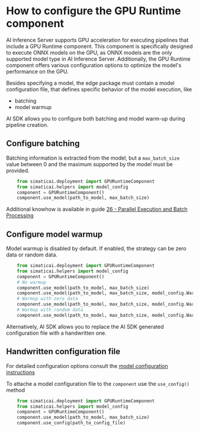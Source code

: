 <!--
SPDX-FileCopyrightText: Copyright (C) 2020 - 2025 Siemens AG

SPDX-License-Identifier: MIT
-->

# How to configure the GPU Runtime component

AI Inference Server supports GPU acceleration for executing pipelines that include a GPU Runtime component. This component is specifically designed to execute ONNX models on the GPU, as ONNX models are the only supported model type in AI Inference Server. Additionally, the GPU Runtime component offers various configuration options to optimize the model's performance on the GPU. 

Besides specifying a model, the edge package must contain a model configuration file, that defines specific behavior of the model execution, like

- batching
- model warmup

AI SDK allows you to configure both batching and model warm-up during pipeline creation.

## Configure batching

Batching information is extracted from the model, but a `max_batch_size` value between 0 and the maximum supported by the model must be provided.

```python
    from simaticai.deployment import GPURuntimeComponent
    from simaticai.helpers import model_config
    component = GPURuntimeComponent()
    component.use_model(path_to_model, max_batch_size)
```

Additional knowhow is available in guide [26 - Parallel Execution and Batch Processing](./26-parallel-execution-and-batch-processing.md)

## Configure model warmup

Model warmup is disabled by default. If enabled, the strategy can be zero data or random data.

```python
    from simaticai.deployment import GPURuntimeComponent
    from simaticai.helpers import model_config
    component = GPURuntimeComponent()
    # No warmup
    component.use_model(path_to_model, max_batch_size)
    component.use_model(path_to_model, max_batch_size, model_config.Warmup.DISABLED)
    # Warmup with zero data
    component.use_model(path_to_model, max_batch_size, model_config.Warmup.ZERO_DATA)
    # Warmup with random data
    component.use_model(path_to_model, max_batch_size, model_config.Warmup.RANDOM_DATA)
```

Alternatively, AI SDK allows you to replace the AI SDK generated configuration file with a handwritten one.

## Handwritten configuration file

For detailed configuration options consult the [model configuration instructions](https://docs.nvidia.com/deeplearning/triton-inference-server/user-guide/docs/user_guide/model_configuration.html)

To attache a model configuration file to the `component` use the `use_config()` method

```python
    from simaticai.deployment import GPURuntimeComponent
    from simaticai.helpers import model_config
    component = GPURuntimeComponent()
    component.use_model(path_to_model, max_batch_size)
    component.use_config(path_to_config_file)
```
